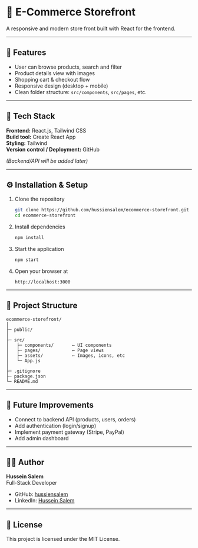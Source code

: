 # 🛒 E-Commerce Storefront

A responsive and modern store front built with React for the frontend.

---

## 🚀 Features

- User can browse products, search and filter  
- Product details view with images  
- Shopping cart & checkout flow  
- Responsive design (desktop + mobile)  
- Clean folder structure: `src/components`, `src/pages`, etc.

---

## 🧰 Tech Stack

**Frontend:** React.js, Tailwind CSS  
**Build tool:** Create React App  
**Styling:** Tailwind  
**Version control / Deployment:** GitHub  

*(Backend/API will be added later)*

---

## ⚙️ Installation & Setup

1. Clone the repository  
   ```bash
   git clone https://github.com/hussiensalem/ecommerce-storefront.git
   cd ecommerce-storefront
   ```

2. Install dependencies  
   ```bash
   npm install
   ```

3. Start the application  
   ```bash
   npm start
   ```

4. Open your browser at  
   ```
   http://localhost:3000
   ```

---

## 📁 Project Structure

```
ecommerce-storefront/
│
├─ public/
│
├─ src/
│   ├─ components/       ← UI components
│   ├─ pages/            ← Page views
│   ├─ assets/           ← Images, icons, etc
│   └─ App.js
│
├─ .gitignore
├─ package.json
└─ README.md
```

---

## 🔮 Future Improvements

- Connect to backend API (products, users, orders)  
- Add authentication (login/signup)  
- Implement payment gateway (Stripe, PayPal)  
- Add admin dashboard  

---

## 👨‍💻 Author

**Hussein Salem**  
Full-Stack Developer  
- GitHub: [hussiensalem](https://github.com/hussiensalem)  
- LinkedIn: [Hussein Salem](http://www.linkedin.com/in/hussein-salem-cs)

---

## 📝 License

This project is licensed under the MIT License.
